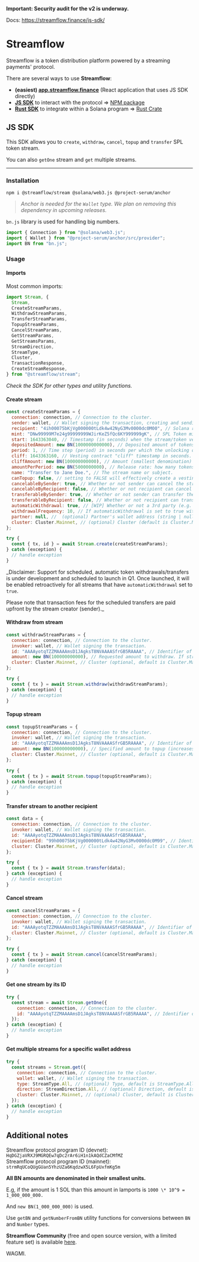 **Important: Security audit for the v2 is underway.**

Docs: https://streamflow.finance/js-sdk/

# Streamflow

Streamflow is a token distribution platform powered by a streaming payments' protocol.

There are several ways to use **Streamflow**:

- **(easiest) [app.streamflow.finance](https://app.streamflow.finance)** (React application that uses JS SDK directly)
- **[JS SDK](https://github.com/streamflow-finance/js-sdk)** to interact with the protocol => [NPM package](https://www.npmjs.com/package/@streamflow/stream/v/2.0.0)
- **[Rust SDK](https://github.com/streamflow-finance/rust-sdk)** to integrate within a Solana program => [Rust Crate](https://docs.rs/streamflow-sdk/)

## JS SDK

This SDK allows you to `create`, `withdraw`, `cancel`, `topup` and `transfer` SPL token stream.

You can also `getOne` stream and `get` multiple streams.

---

### Installation

`npm i @streamflow/stream @solana/web3.js @project-serum/anchor`

> _Anchor is needed for the `Wallet` type. We plan on removing this dependency in upcoming releases._

`bn.js` library is used for handling big numbers.

```javascript
import { Connection } from "@solana/web3.js";
import { Wallet } from "@project-serum/anchor/src/provider";
import BN from "bn.js";
```

### Usage

#### Imports

Most common imports:

```javascript
import Stream, {
  Stream,
  CreateStreamParams,
  WithdrawStreamParams,
  TransferStreamParams,
  TopupStreamParams,
  CancelStreamParams,
  GetStreamParams,
  GetStreamsParams,
  StreamDirection,
  StreamType,
  Cluster,
  TransactionResponse,
  CreateStreamResponse,
} from "@streamflow/stream";
```

_Check the SDK for other types and utility functions._

#### Create stream

```javascript
const createStreamParams = {
  connection: connection, // Connection to the cluster.
  sender: wallet, // Wallet signing the transaction, creating and sending the stream.
  recipient: "4ih00075bKjVg000000tLdk4w42NyG3Mv0000dc0M00", // Solana recipient address.
  mint: "DNw99999M7e24g99999999WJirKeZ5fQc6KY999999gK", // SPL Token mint.
  start: 1643363040, // Timestamp (in seconds) when the stream/token vesting starts.
  depositedAmount: new BN(1000000000000), // Deposited amount of tokens (using smallest denomination).
  period: 1, // Time step (period) in seconds per which the unlocking occurs.
  cliff: 1643363160, // Vesting contract "cliff" timestamp in seconds.
  cliffAmount: new BN(100000000000), // Amount (smallest denomination) unlocked at the "cliff" timestamp.
  amountPerPeriod: new BN(5000000000), // Release rate: how many tokens are unlocked per each period.
  name: "Transfer to Jane Doe.", // The stream name or subject.
  canTopup: false, // setting to FALSE will effectively create a vesting contract.
  cancelableBySender: true, // Whether or not sender can cancel the stream.
  cancelableByRecipient: false, // Whether or not recipient can cancel the stream.
  transferableBySender: true, // Whether or not sender can transfer the stream to the new recipient.
  transferableByRecipient: false, // Whether or not recipient can transfer the stream to the new recipient.
  automaticWithdrawal: true, // [WIP] Whether or not a 3rd party (e.g. cron job, "cranker") can initiate a token withdraw/transfer. Defaults to false.
  withdrawalFrequency: 10, // If automaticWithdrawal is set to true withdrawalFrequency is required, otherwise it is not used.
  partner: null, //  (optional) Partner's wallet address (string | null).
  cluster: Cluster.Mainnet, // (optional) Cluster (default is Cluster.Mainnet).
};

try {
  const { tx, id } = await Stream.create(createStreamParams);
} catch (exception) {
  // handle exception
}
```

\_Disclaimer: Support for scheduled, automatic token withdrawals/transfers is under development and scheduled to launch in Q1. Once launched, it will be enabled retroactively for all streams that have `automaticWithdrawal` set to `true`.

Please note that transaction fees for the scheduled transfers are paid upfront by the stream creator (sender).\_

#### Withdraw from stream

```javascript
const withdrawStreamParams = {
  connection: connection, // Connection to the cluster.
  invoker: wallet, // Wallet signing the transaction.
  id: "AAAAyotqTZZMAAAAmsD1JAgksT8NVAAAASfrGB5RAAAA", // Identifier of a stream to be withdrawn from.
  amount: new BN(100000000000), // Requested amount to withdraw. If stream is completed, the whole amount will be withdrawn.
  cluster: Cluster.Mainnet, // Cluster (optional, default is Cluster.Mainnet).
};

try {
  const { tx } = await Stream.withdraw(withdrawStreamParams);
} catch (exception) {
  // handle exception
}
```

#### Topup stream

```javascript
const topupStreamParams = {
  connection: connection, // Connection to the cluster.
  invoker: wallet, // Wallet signing the transaction.
  id: "AAAAyotqTZZMAAAAmsD1JAgksT8NVAAAASfrGB5RAAAA", // Identifier of a stream to be topped up.
  amount: new BN(100000000000), // Specified amount to topup (increases deposited amount).
  cluster: Cluster.Mainnet, // Cluster (optional, default is Cluster.Mainnet).
};

try {
  const { tx } = await Stream.topup(topupStreamParams);
} catch (exception) {
  // handle exception
}
```

#### Transfer stream to another recipient

```javascript
const data = {
  connection: connection, // Connection to the cluster.
  invoker: wallet, // Wallet signing the transaction.
  id: "AAAAyotqTZZMAAAAmsD1JAgksT8NVAAAASfrGB5RAAAA",
  recipientId: "99h00075bKjVg000000tLdk4w42NyG3Mv0000dc0M99", // Identifier of a stream to be transferred.
  cluster: Cluster.Mainnet, // Cluster (optional, default is Cluster.Mainnet).
};

try {
  const { tx } = await Stream.transfer(data);
} catch (exception) {
  // handle exception
}
```

#### Cancel stream

```javascript
const cancelStreamParams = {
  connection: connection, // Connection to the cluster.
  invoker: wallet, // Wallet signing the transaction.
  id: "AAAAyotqTZZMAAAAmsD1JAgksT8NVAAAASfrGB5RAAAA", // Identifier of a stream to be canceled.
  cluster: Cluster.Mainnet, // Cluster (optional, default is Cluster.Mainnet).
};

try {
  const { tx } = await Stream.cancel(cancelStreamParams);
} catch (exception) {
  // handle exception
}
```

#### Get one stream by its ID

```javascript
try {
  const stream = await Stream.getOne({
    connection: connection, // Connection to the cluster.
    id: "AAAAyotqTZZMAAAAmsD1JAgksT8NVAAAASfrGB5RAAAA", // Identifier of a stream that is fetched.
  });
} catch (exception) {
  // handle exception
}
```

#### Get multiple streams for a specific wallet address

```javascript
try {
  const streams = Stream.get({
    connection: connection, // Connection to the cluster.
    wallet: wallet, // Wallet signing the transaction.
    type: StreamType.All, // (optional) Type, default is StreamType.All
    direction: StreamDirection.All, // (optional) Direction, default is StreamDirection.All)
    cluster: Cluster.Mainnet, // (optional) Cluster, default is Cluster.Mainnet).
  });
} catch (exception) {
  // handle exception
}
```

## Additional notes

Streamflow protocol program ID (devnet): `HqDGZjaVRXJ9MGRQEw7qDc2rAr6iH1n1kAQdCZaCMfMZ`
<br>
Streamflow protocol program ID (mainnet): `strmRqUCoQUgGUan5YhzUZa6KqdzwX5L6FpUxfmKg5m`

**All BN amounts are denominated in their smallest units.**

E.g, if the amount is 1 SOL than this amount in lamports is `1000 \* 10^9 = 1_000_000_000.`

And `new BN(1_000_000_000)` is used.

Use `getBN` and `getNumberFromBN` utility functions for conversions between `BN` and `Number` types.

**Streamflow Community** (free and open source version, with a limited feature set) is available [here](https://github.com/streamflow-finance/js-sdk/tree/community).

WAGMI.

